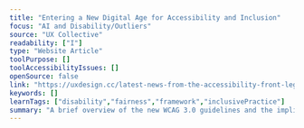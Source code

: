 ```yaml
---
title: "Entering a New Digital Age for Accessibility and Inclusion"
focus: "AI and Disability/Outliers"
source: "UX Collective"
readability: ["I"]
type: "Website Article"
toolPurpose: []
toolAccessibilityIssues: []
openSource: false
link: "https://uxdesign.cc/latest-news-from-the-accessibility-front-legal-and-standards-landscape-5cc0938b3b28"
keywords: []
learnTags: ["disability","fairness","framework","inclusivePractice"]
summary: "A brief overview of the new WCAG 3.0 guidelines and the implications for Ontarians and Ontario businesses.  "
---
```


